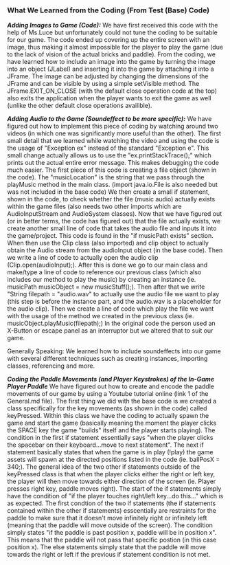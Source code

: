 ### What We Learned from the Coding (From Test (Base) Code)

***Adding Images to Game (Code):***
We have first received this code with the help of Ms.Luce but unfortunately could not tune the coding to be suitable for our game.
The code ended up covering up the entire screen with an image, thus making it almost impossible for the player to play the game (due
to the lack of vision of the actual bricks and paddle). From the coding, we have learned how to include an image into the game by turning
the image into an object (JLabel) and inserting it into the game by attaching it into a JFrame. The image can be adjusted by changing the
dimensions of the JFrame and can be visible by using a simple setVisible method. The JFrame.EXIT_ON_CLOSE (with the default close operation code at the top)
also exits the application when the player wants to exit the game as well (unlike the other default close operations availible). 

***Adding Audio to the Game (Soundeffect to be more specific):***
We have figured out how to implement this piece of coding by watching around two videos (in which one was significantly more useful than the other).
The first small detail that we learned while watching the video and using the code is the usage of "Exception ex" instead of the standard "Exception e". 
This small change actually allows us to use the "ex.printStackTrace();" which prints out the actual entire error message. This makes debugging the code
much easier. The first piece of this code is creating a file object (shown in the code). The "musicLocation" is the string that we pass through the playMusic
method in the main class. (import java.io.File is also needed but was not included in the base code) We then create a small if statement, shown in the code, to check whether the file (music audio) actually exists within the game files (also needs two other imports which are AudioInputStream and AudioSystem classes). Now that we have figured out (or in better terms, the code has figured out) that the file actually exists, we create another small line of code that takes the audio file and inputs it into the game/project. This code is found in the "if musicPath exists" section. When then use the Clip class (also imported) and clip object to actually obtain the Audio stream from the audioInput object (in
the base code). Then we write a line of code to actually open the audio clip (Clip.open(audioInput);). After this is done we go to our main class and make/type a line of code to reference our previous class (which also includes our method to play the music) by creating an instance (ie. musicPath musicObject = new musicStuff();). Then after that we write "String filepath = "audio.wav" to actually use the audio file we want to play (this step is before the instance part, and the audio.wav is a placeholder for the audio clip). Then we create a line of code which play the file we want with the usage of the method we created in the previous class (ie. musicObject.playMusic(filepath);) In the original code the person used an X-Button or escape panel as an interruptor but we altered that to suit our game. 

Generally Speaking: We learned how to include soundeffects into our game with several different techniques such as creating instances, importing classes, referencing and more. 

***Coding the Paddle Movements (and Player Keystrokes) of the In-Game Player Paddle***
We have figured out how to create and encode the paddle movements of our game by using a Youtube tutorial online (link 1 of the General.md file). The first thing we did with the base code is we created a class specifically for the key movements (as shown in the code) called keyPressed. Within this class we have the coding to actually spawn the game and start the game (basically meaning the moment the player clicks the SPACE key the game "builds" itself and the player starts playing). The condition in the first if statement essentially says "when the player clicks the spacebar on their keyboard...move to next statement". The next if statement basically states that when the game is in play (!play) the game assets will spawn at the directed positions listed in the code (ie. ballPosX = 340;). The general idea of the two other if statements outside of the keyPressed class is that when the player clicks either the right or left key, the player will then move towards either direction of the screen (ie. Player presses right key, paddle moves right). The start of the if statements simply have the condition of "if the player touches right/left key...do this..." which is as expected. The first condtion of the two if statements (the if statements contained within the other if statements) esscentially are restraints for the paddle to make sure that it doesn't move infinitely right or infinitely left (meaning that the paddle will move outside of the screen). The condition simply states "if the paddle is past position x, paddle will be in position x". This means that the paddle will not pass that specific postion (in this case position x). The else statements simply state that the paddle will move towards the right or left if the previous if statement condition is not met. 


